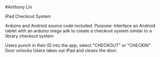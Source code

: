 #Anthony Lin

iPad Checkout System

Arduino and Android source code included.
Purpose: Interface an Android tablet with an arduino mega adk to create a checkout system similar to a library checkout system

Users punch in their ID into the app, select "CHECKOUT" or "CHECKIN"
Door unlocks
Users takes out iPad and closes the door.